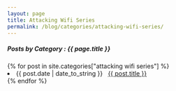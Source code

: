 ```yaml
---
layout: page
title: Attacking Wifi Series
permalink: /blog/categories/attacking-wifi-series/
---
```


<h5> Posts by Category : {{ page.title }} </h5>

<div class="card">
{% for post in site.categories["attacking wifi series"] %}
 <li class="category-posts"><span>{{ post.date | date_to_string }}</span> &nbsp; <a href="{{ post.url }}">{{ post.title }}</a></li>
{% endfor %}
</div>
